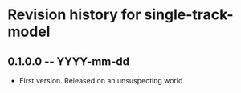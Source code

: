 # Revision history for single-track-model

## 0.1.0.0 -- YYYY-mm-dd

* First version. Released on an unsuspecting world.
